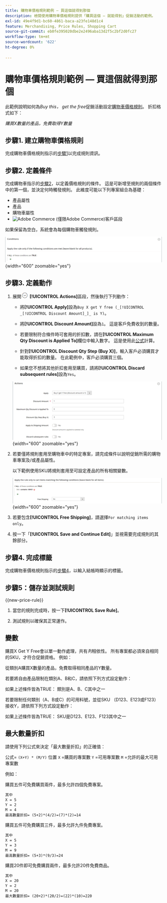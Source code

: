 ```yaml
---
title: 購物車價格規則範例 — 買這個就得到那個
description: 檢閱使用購物車價格規則提供「購買這個 — 就能得到」促銷活動的範例。
exl-id: 49e4f9d1-bc60-4861-baca-a23fe148d1c4
feature: Merchandising, Price Rules, Shopping Cart
source-git-commit: eb0fe395020dbe2e2496aba13d2f5c2bf2d0fc27
workflow-type: tm+mt
source-wordcount: '622'
ht-degree: 0%

---
```


# 購物車價格規則範例 — 買這個就得到那個

此範例說明如何為&#x200B;_Buy this， get the free_&#x200B;促銷活動設定[購物車價格規則](price-rules-cart.md)。 折扣格式如下：

_購買X數量的產品，免費取得Y數量_

## 步驟1. 建立購物車價格規則

完成購物車價格規則指示的[步驟1](price-rules-cart.md)以完成規則資訊。

## 步驟2. 定義條件

完成購物車指示的[步驟2](price-rules-cart.md)，以定義價格規則的條件。 這是可新增至規則的兩個條件中的第一個，並決定何時觸發規則。 此維度可能以下列專案組合為基礎：

- 產品屬性
- 產品
- 購物車屬性
- ![Adobe Commerce](../assets/adobe-logo.svg) (僅限Adobe Commerce)客戶區段

如果保留為空白，系統會為每個購物車觸發規則。

![購物車價格規則 — 條件](./assets/buy-x-get-y-condition-default.png){width="600" zoomable="yes"}

## 步驟3. 定義動作

1. 展開![展開選取器](../assets/icon-display-expand.png) **[!UICONTROL Actions]**&#x200B;區段，然後執行下列動作：

   - 將&#x200B;**[!UICONTROL Apply]**&#x200B;設為`Buy X get Y free (_[!UICONTROL _[!UICONTROL Discount Amount]_]_ is Y)`。

   - 將&#x200B;**[!UICONTROL Discount Amount]**&#x200B;設為`1`。 這是客戶免費收到的數量。

   - 若要限制符合條件時可套用的折扣數，請在&#x200B;**[!UICONTROL Maximum Qty Discount is Applied To]**&#x200B;欄位中輸入數字。 這是使用此[公式](#maximum-quantity-discount)計算。

   - 針對&#x200B;**[!UICONTROL Discount Qty Step (Buy X)]**，輸入客戶必須購買才能取得折扣的數量。 在此範例中，客戶必須購買三個。

   - 如果您不想將其他折扣套用至購買，請將&#x200B;**[!UICONTROL Discard subsequent rules]**&#x200B;設為`Yes`。

   ![購物車價格規則 — 購買3得到1免費](./assets/buy-3-get-1-actions.png){width="600" zoomable="yes"}

1. 若要僅將規則套用至購物車中的特定專案，請完成條件以說明促銷所需的購物車專案及/或產品屬性。

   以下範例使用SKU將規則套用至可設定產品的所有相關變數。

   ![購物車價格規則 — 購物車專案的條件](./assets/buy-3-get-1-actions-condition.png){width="600" zoomable="yes"}

1. 若要包含&#x200B;**[!UICONTROL Free Shipping]**，請選擇`For matching items only`。

1. 按一下「**[!UICONTROL Save and Continue Edit]**」並視需要完成規則的其餘部分。

## 步驟4. 完成標籤

完成購物車價格規則指示的[步驟4](price-rules-cart.md)，以輸入結帳時顯示的標籤。

## 步驟5：儲存並測試規則

{{new-price-rule}}

1. 當您的規則完成時，按一下&#x200B;**[!UICONTROL Save Rule]**。

1. 測試規則以確保其正常運作。

## 變數

購買X Get Y Free會以單一動作處理，共有&#x200B;_列_&#x200B;相依性。 所有專案都必須來自相同的SKU，才符合促銷資格。 例如：

從類別A購買X數量的產品，免費取得相同產品的Y數量。

若要將自由產品限制在類別A、B和C，請依照下列方式設定動作：

如果上述條件皆為TRUE：
類別是A、B、C其中之一

若要限制任何類別（A、B或C）的可用料號，並從SKU （D123、E123或F123）接收Y，請依照下列方式設定動作：

如果上述條件皆為TRUE：
SKU是D123、E123、F123其中之一

## 最大數量折扣

請使用下列公式來決定「最大數量折扣」的正確值：

公式= `(X+Y) * (M/Y)`
位置
`X` =購買的專案數
`Y` =可用專案數
`M` =允許的最大可用專案數

例如：

購買五件可免費購買兩件，最多允許四個免費專案。

    其中
    X = 5
    Y = 2
    M = 4
    最高數量折扣= (5+2)*(4/2)=(7)*(2)=14

購買五件可免費購買三件，最多允許九件免費專案。

    其中
    X = 5
    Y = 3
    M = 9
    最高數量折扣= (5+3)*(9/3)=24

購買20件即可免費購買兩件，最多允許20件免費商品。

    其中
    X = 20
    Y = 2
    M = 20
    最大數量折扣= (20+2)*(20/2)=(22)*(10)=220
